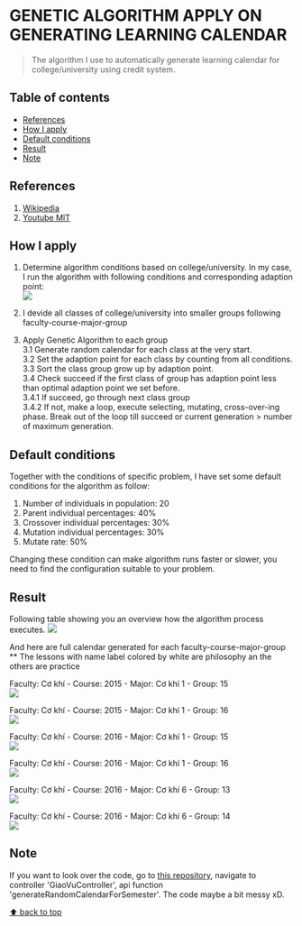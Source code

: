 # GENETIC ALGORITHM APPLY ON GENERATING LEARNING CALENDAR
> The algorithm I use to automatically generate learning calendar for college/university using credit system.

## Table of contents
* [References](#references)  
* [How I apply](#how-i-apply)
* [Default conditions](#default-conditions)
* [Result](#result)  
* [Note](#note)

## References
1. [Wikipedia](https://en.wikipedia.org/wiki/Genetic_algorithm)
2. [Youtube MIT](https://www.youtube.com/watch?v=kHyNqSnzP8Y&t=1688s)
## How I apply
1. Determine algorithm conditions based on college/university. In my case, I run the algorithm with following conditions and corresponding adaption point:  
![](https://raw.githubusercontent.com/nmtri881994/Genetic-Algorithm-apply-on-generating-learning-calendar/master/images/AlgorithmConditions.PNG)

2. I devide all classes of college/university into smaller groups following faculty-course-major-group

3. Apply Genetic Algorithm to each group  
3.1 Generate random calendar for each class at the very start.  
3.2 Set the adaption point for each class by counting from all conditions.  
3.3 Sort the class group grow up by adaption point.  
3.4 Check succeed if the first class of group has adaption point less than optimal adaption point we set before.  
3.4.1 If succeed, go through next class group  
3.4.2 If not, make a loop, execute selecting, mutating, cross-over-ing phase. Break out of the loop till succeed or current generation > number of maximum generation.  

## Default conditions
Together with the conditions of specific problem, I have set some default conditions for the algorithm as follow:
1. Number of individuals in population: 20
2. Parent individual percentages: 40%
3. Crossover individual percentages: 30%
4. Mutation individual percentages: 30%
5. Mutate rate: 50%

Changing these condition can make algorithm runs faster or slower, you need to find the configuration suitable to your problem.

## Result
Following table showing you an overview how the algorithm process executes.
![](https://raw.githubusercontent.com/nmtri881994/Genetic-Algorithm-apply-on-generating-learning-calendar/master/images/Result.PNG)

And here are full calendar generated for each faculty-course-major-group  
** The lessons with name label colored by white are philosophy an the others are practice

Faculty: Cơ khí - Course: 2015 - Major: Cơ khí 1 - Group: 15  
![](https://raw.githubusercontent.com/nmtri881994/Genetic-Algorithm-apply-on-generating-learning-calendar/master/images/2015-ck1-15.png)

Faculty: Cơ khí - Course: 2015 - Major: Cơ khí 1 - Group: 16  
![](https://raw.githubusercontent.com/nmtri881994/Genetic-Algorithm-apply-on-generating-learning-calendar/master/images/2015-ck1-16.png)

Faculty: Cơ khí - Course: 2016 - Major: Cơ khí 1 - Group: 15  
![](https://raw.githubusercontent.com/nmtri881994/Genetic-Algorithm-apply-on-generating-learning-calendar/master/images/2016-ck1-15.png)

Faculty: Cơ khí - Course: 2016 - Major: Cơ khí 1 - Group: 16  
![](https://raw.githubusercontent.com/nmtri881994/Genetic-Algorithm-apply-on-generating-learning-calendar/master/images/2016-ck1-16.png)

Faculty: Cơ khí - Course: 2016 - Major: Cơ khí 6 - Group: 13  
![](https://raw.githubusercontent.com/nmtri881994/Genetic-Algorithm-apply-on-generating-learning-calendar/master/images/2016-ck6-13.png)

Faculty: Cơ khí - Course: 2016 - Major: Cơ khí 6 - Group: 14  
![](https://raw.githubusercontent.com/nmtri881994/Genetic-Algorithm-apply-on-generating-learning-calendar/master/images/2016-ck6-14.png)

## Note
If you want to look over the code, go to [this repository](https://github.com/nmtri881994/learningCalendarBackend), navigate to controller 'GiaoVuController', api function 'generateRandomCalendarForSemester'.
The code maybe a bit messy xD.  

[⬆ back to top](#table-of-contents)